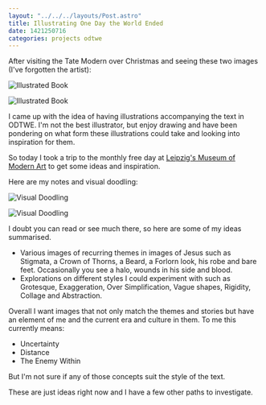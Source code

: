 ```yaml
---
layout: "../../../layouts/Post.astro"
title: Illustrating One Day the World Ended
date: 1421250716
categories: projects odtwe
---
```


After visiting the Tate Modern over Christmas and seeing these two images (I've forgotten the artist):

![Illustrated Book](tate_image_1.jpeg)

![Illustrated Book](tate_image_1.jpeg)

I came up with the idea of having illustrations accompanying the text in ODTWE. I'm not the best illustrator, but enjoy drawing and have been pondering on what form these illustrations could take and looking into inspiration for them.

So today I took a trip to the monthly free day at [Leipzig's Museum of Modern Art](https://www.mdbk.de/) to get some ideas and inspiration.

Here are my notes and visual doodling:

![Visual Doodling](odtwe_image_idea_1.jpg)

![Visual Doodling](odtwe_image_idea_2.jpg)

I doubt you can read or see much there, so here are some of my ideas summarised.<ul><li>Various images of recurring themes in images of Jesus such as Stigmata, a Crown of Thorns, a Beard, a Forlorn look, his robe and bare feet. Occasionally you see a halo, wounds in his side and blood.</li><li>Explorations on different styles I could experiment with such as Grotesque, Exaggeration, Over Simplification, Vague shapes, Rigidity, Collage and Abstraction.</li></ul>

Overall I want images that not only match the themes and stories but have an element of me and the current era and culture in them. To me this currently means:<ul><li>Uncertainty</li><li>Distance</li><li>The Enemy Within</li></ul>

But I'm not sure if any of those concepts suit the style of the text.

These are just ideas right now and I have a few other paths to investigate.
